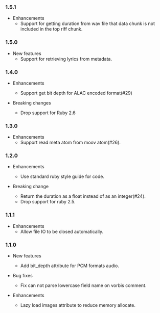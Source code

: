 ### 1.5.1

- Enhancements
  - Support for getting duration from wav file that data chunk is not included in the top riff chunk.


### 1.5.0

- New features
  - Support for retrieving lyrics from metadata.

### 1.4.0

- Enhancements
  - Support get bit depth for ALAC encoded format(#29)

- Breaking changes
  - Drop support for Ruby 2.6

### 1.3.0

- Enhancements
  - Support read meta atom from moov atom(#26).

### 1.2.0

- Enhancements
  - Use standard ruby style guide for code.

- Breaking change
  - Return the duration as a float instead of as an integer(#24).
  - Drop support for ruby 2.5.

### 1.1.1

- Enhancements
  - Allow file IO to be closed automatically.

### 1.1.0

- New features
  - Add bit_depth attribute for PCM formats audio.

- Bug fixes
  - Fix can not parse lowercase field name on vorbis comment.

- Enhancements
  - Lazy load images attribute to reduce memory allocate.
